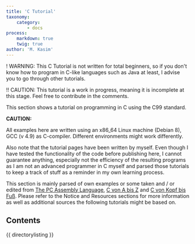 ```yaml
---
title: 'C Tutorial'
taxonomy:
    category:
        - docs
process:
    markdown: true
    twig: true
author: 'M. Kasim'
---
```


! WARNING: This C Tutorial is not written for total beginners, so if you don't know how to program in C-like languages such as Java at least, I advise you to go through other tutorials.

!! CAUTION: This tutorial is a work in progress, meaning it is incomplete at this stage. Feel free to contribute in the comments.

This section shows a tutorial on programming in C using the C99 standard.

**CAUTION:**

All examples here are written using an x86_64 Linux machine (Debian 8), GCC (v 4.9) as C-compiler. Different environments might work differently.

Also note that the tutorial pages have been written by myself. Even though I have tested the functionality of the code before publishing here, I cannot guarantee anything, especially not the efficiency of the resulting programs as I am not an advanced programmer in C myself and parsed those tutorials to keep a track of stuff as a reminder in my own learning process.

This section is mainly parsed of own examples or some taken and / or edited from [The PC Assembly Language](http://pacman128.github.io/static/pcasm-book.pdf), [C von A bis Z](http://openbook.rheinwerk-verlag.de/c_von_a_bis_z/) and [C von Kopf bis Fuß](http://proquest.tech.safaribooksonline.de/book/programming/c/9783955610227). Please refer to the Notice and Resources sections for more information as well as additional sources the following tutorials might be based on.


## Contents
{{ directorylisting }}